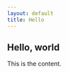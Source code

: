 ```yaml
---
layout: default
title: Hello
---
```


## Hello, world

This is the content.

<div class="hiddenLink"</div>
